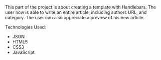 This part of the project is about creating a template with Handlebars. The user now is able to write an entire article, including authors URL,
and category. The user can also appreciate a preview of his new article.

Technologies Used:

- JSON
- HTML5
- CSS3
- JavaScript
